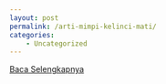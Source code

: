 ```yaml
---
layout: post
permalink: /arti-mimpi-kelinci-mati/
categories:
    - Uncategorized
---
```


[Baca Selengkapnya](/07)